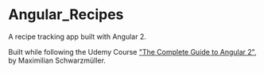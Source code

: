 # Angular_Recipes
A recipe tracking app built with Angular 2.


Built while following the Udemy Course ["The Complete Guide to Angular 2"](https://www.udemy.com/the-complete-guide-to-angular-2/), by Maximilian Schwarzmüller.
